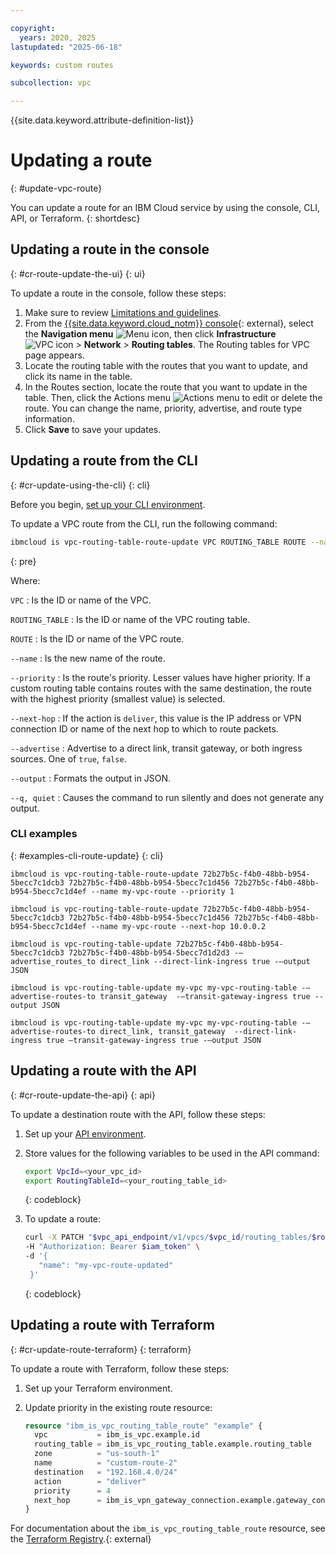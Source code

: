 ```yaml
---

copyright:
  years: 2020, 2025
lastupdated: "2025-06-18"

keywords: custom routes

subcollection: vpc

---
```


{{site.data.keyword.attribute-definition-list}}

# Updating a route
{: #update-vpc-route}

You can update a route for an IBM Cloud service by using the console, CLI, API, or Terraform.
{: shortdesc}

## Updating a route in the console
{: #cr-route-update-the-ui}
{: ui}

To update a route in the console, follow these steps:

1. Make sure to review [Limitations and guidelines](/docs/vpc?topic=vpc-about-custom-routes&interface=ui#limitations-custom-routes).
1. From the [{{site.data.keyword.cloud_notm}} console](/login){: external}, select the **Navigation menu** ![Menu icon](../icons/icon_hamburger.svg), then click **Infrastructure** ![VPC icon](../../icons/vpc.svg) > **Network** > **Routing tables**. The Routing tables for VPC page appears.
1. Locate the routing table with the routes that you want to update, and click its name in the table.
1. In the Routes section, locate the route that you want to update in the table. Then, click the Actions menu ![Actions menu](../icons/action-menu-icon.svg "Actions") to edit or delete the route. You can change the name, priority, advertise, and route type information.
1. Click **Save** to save your updates.

## Updating a route from the CLI
{: #cr-update-using-the-cli}
{: cli}

Before you begin, [set up your CLI environment](/docs/vpc?topic=vpc-set-up-environment&interface=cli).

To update a VPC route from the CLI, run the following command:

```sh
ibmcloud is vpc-routing-table-route-update VPC ROUTING_TABLE ROUTE --name NEW_NAME [--priority PRIORITY] [--next-hop NEXT_HOP [--vpngw VPNGW]] [--advertise true | false] [--output JSON] [-q, --quiet]
```
{: pre}

Where:

`VPC`
:   Is the ID or name of the VPC.

`ROUTING_TABLE`
:   Is the ID or name of the VPC routing table.

`ROUTE`
:   Is the ID or name of the VPC route.

`--name`
:   Is the new name of the route.

`--priority`
:   Is the route's priority. Lesser values have higher priority. If a custom routing table contains routes with the same destination, the route with the highest priority (smallest value) is selected.

`--next-hop`
:   If the action is `deliver`, this value is the IP address or VPN connection ID or name of the next hop to which to route packets.

`--advertise`
:   Advertise to a direct link, transit gateway, or both ingress sources. One of `true`, `false`.

`--output`
:   Formats the output in JSON.

`--q, quiet`
:   Causes the command to run silently and does not generate any output.

### CLI examples
{: #examples-cli-route-update}
{: cli}

`ibmcloud is vpc-routing-table-route-update 72b27b5c-f4b0-48bb-b954-5becc7c1dcb3 72b27b5c-f4b0-48bb-b954-5becc7c1d456 72b27b5c-f4b0-48bb-b954-5becc7c1d4ef --name my-vpc-route --priority 1`

`ibmcloud is vpc-routing-table-route-update 72b27b5c-f4b0-48bb-b954-5becc7c1dcb3 72b27b5c-f4b0-48bb-b954-5becc7c1d456 72b27b5c-f4b0-48bb-b954-5becc7c1d4ef --name my-vpc-route --next-hop 10.0.0.2`

`ibmcloud is vpc-routing-table-update 72b27b5c-f4b0-48bb-b954-5becc7c1dcb3 72b27b5c-f4b0-48bb-b954-5becc7d1d2d3 -—advertise_routes_to direct_link --direct-link-ingress true -—output JSON`

`ibmcloud is vpc-routing-table-update my-vpc my-vpc-routing-table -—advertise-routes-to transit_gateway  -—transit-gateway-ingress true --output JSON`

`ibmcloud is vpc-routing-table-update my-vpc my-vpc-routing-table -—advertise-routes-to direct_link, transit_gateway  --direct-link-ingress true —transit-gateway-ingress true -—output JSON`

## Updating a route with the API
{: #cr-route-update-the-api}
{: api}

To update a destination route with the API, follow these steps:

1. Set up your [API environment](/docs/vpc?topic=vpc-set-up-environment#api-prerequisites-setup).
1. Store values for the following variables to be used in the API command:

    ```sh
    export VpcId=<your_vpc_id>
    export RoutingTableId=<your_routing_table_id>
    ```
    {: codeblock}

1. To update a route:

   ```sh
   curl -X PATCH "$vpc_api_endpoint/v1/vpcs/$vpc_id/routing_tables/$routing_table_id/routes/$id?version=2023-11-28&generation=2" \
   -H "Authorization: Bearer $iam_token" \
   -d '{
      "name": "my-vpc-route-updated"
    }'
   ```
   {: codeblock}

## Updating a route with Terraform
{: #cr-update-route-terraform}
{: terraform}

To update a route with Terraform, follow these steps:

1. Set up your Terraform environment.
1. Update priority in the existing route resource:

   ```terraform
   resource "ibm_is_vpc_routing_table_route" "example" {
     vpc           = ibm_is_vpc.example.id
     routing_table = ibm_is_vpc_routing_table.example.routing_table
     zone          = "us-south-1"
     name          = "custom-route-2"
     destination   = "192.168.4.0/24"
     action        = "deliver"
     priority      = 4
     next_hop      = ibm_is_vpn_gateway_connection.example.gateway_connection // Example value "10.0.0.4"
   }
   ```

For documentation about the `ibm_is_vpc_routing_table_route` resource, see the [Terraform Registry](https://registry.terraform.io/providers/IBM-Cloud/ibm/latest/docs/resources/is_vpc_routing_table_route).{: external}
